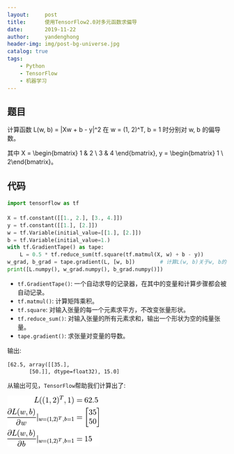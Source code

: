 ```yaml
---
layout:     post
title:      使用TensorFlow2.0对多元函数求偏导
date:       2019-11-22
author:     yandenghong
header-img: img/post-bg-universe.jpg
catalog: true
tags:
    - Python
    - TensorFlow
    - 机器学习
---
```


## 题目
计算函数 L(w, b) = \|Xw + b - y\|^2 在 w = (1, 2)^T, b = 1 时分别对 w, b 的偏导数。

其中 X = \begin{bmatrix} 1 & 2 \\ 3 & 4 \end{bmatrix},  y = \begin{bmatrix} 1 \\ 2\end{bmatrix}。


## 代码
```python
import tensorflow as tf

X = tf.constant([[1., 2.], [3., 4.]])
y = tf.constant([[1.], [2.]])
w = tf.Variable(initial_value=[[1.], [2.]])
b = tf.Variable(initial_value=1.)
with tf.GradientTape() as tape:
    L = 0.5 * tf.reduce_sum(tf.square(tf.matmul(X, w) + b - y))
w_grad, b_grad = tape.gradient(L, [w, b])        # 计算L(w, b)关于w, b的偏导数
print([L.numpy(), w_grad.numpy(), b_grad.numpy()])
```

* `tf.GradientTape()`: 一个自动求导的记录器，在其中的变量和计算步骤都会被自动记录。
* `tf.matmul()`: 计算矩阵乘积。
* `tf.square`: 对输入张量的每一个元素求平方，不改变张量形状。 
* `tf.reduce_sum()`: 对输入张量的所有元素求和，输出一个形状为空的纯量张量。
* `tape.gradient()`: 求张量对变量的导数。


输出:
```text
[62.5, array([[35.],
       [50.]], dtype=float32), 15.0]

```

从输出可见，`TensorFlow`帮助我们计算出了:

![](/img/tf-base-1.png)
